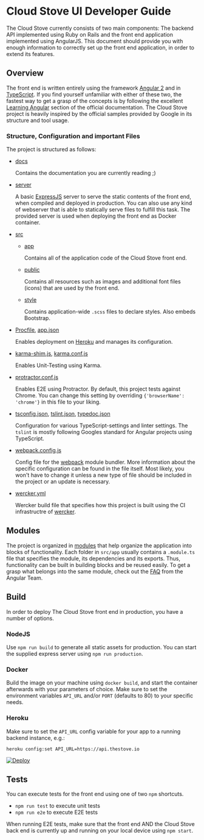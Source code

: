 <!--
# @title Cloud Stove UI Developer Guide
-->
# Cloud Stove UI Developer Guide
The Cloud Stove currently consists of two main components: The backend API implemented using Ruby on Rails and the front end application implemented using AngularJS. This document should provide you with enough information to correctly set up the front end application, in order to extend its features. 

## Overview
The front end is written entirely using the framework [Angular 2](https://angular.io/) and in [TypeScript](typescriptlang.org). If you find yourself unfamiliar with either of these two, the fastest way to get a grasp of the concepts is by following the excellent [Learning Angular](https://angular.io/docs/ts/latest/guide/learning-angular.html) section of the official documentation. The Cloud Stove project is heavily inspired by the official samples provided by Google in its structure and tool usage.

### Structure, Configuration and important Files
The project is structured as follows:

* [docs](https://github.com/sealuzh/cloud-stove-ui/tree/master/docs)

   Contains the documentation you are currently reading ;)

* [server](https://github.com/sealuzh/cloud-stove-ui/tree/master/server)

   A basic [ExpressJS](https://expressjs.com) server to serve the static contents of the front end, when compiled and deployed in production. You can also use any kind of webserver that is able to statically serve files to fulfill this task. The provided server is used when deploying the front end as Docker container.

* [src](https://github.com/sealuzh/cloud-stove-ui/tree/master/src)
   * [app](https://github.com/sealuzh/cloud-stove-ui/tree/master/app)

      Contains all of the application code of the Cloud Stove front end.

   * [public](https://github.com/sealuzh/cloud-stove-ui/tree/master/public)

      Contains all resources such as images and additional font files (icons) that are used by the front end.

   * [style](https://github.com/sealuzh/cloud-stove-ui/tree/master/style)

      Contains application-wide `.scss` files to declare styles. Also embeds Bootstrap.

* [Procfile](https://github.com/sealuzh/cloud-stove-ui/blob/master/Procfile), [app.json](https://github.com/sealuzh/cloud-stove-ui/blob/master/app.json)

   Enables deployment on [Heroku](https://www.heroku.com/) and manages its configuration.

* [karma-shim.js](https://github.com/sealuzh/cloud-stove-ui/blob/master/karma-shim.js), [karma.conf.js](https://github.com/sealuzh/cloud-stove-ui/blob/master/karma-shim.js)

   Enables Unit-Testing using Karma.

* [protractor.conf.js](https://github.com/sealuzh/cloud-stove-ui/blob/master/protractor.conf.js)

   Enables E2E using Protractor. By default, this project tests against Chrome. You can change this setting by overriding `{'browserName': 'chrome'}` in this file to your liking.

* [tsconfig.json](https://github.com/sealuzh/cloud-stove-ui/blob/master/tsconfig.json), [tslint.json](https://github.com/sealuzh/cloud-stove-ui/blob/master/tslint.json), [typedoc.json](https://github.com/sealuzh/cloud-stove-ui/blob/master/typedoc.json)

   Configuration for various TypeScript-settings and linter settings. The `tslint` is mostly following Googles standard for Angular projects using TypeScript.

* [webpack.config.js](https://github.com/sealuzh/cloud-stove-ui/blob/master/webpack.config.js)

   Config file for the [webpack](https://webpack.github.io/) module bundler. More information about the specific configuration can be found in the file itself. Most likely, you won't have to change it unless a new type of file should be included in the project or an update is necessary.

* [wercker.yml](https://github.com/sealuzh/cloud-stove-ui/blob/master/wercker.yml)

   Wercker build file that specifies how this project is built using the CI infrastructre of [wercker](https://www.wercker.com/).

## Modules
The project is organized in [modules](https://angular.io/docs/ts/latest/guide/ngmodule.html) that help organize the application into blocks of functionality. Each folder in `src/app` usually contains a `.module.ts` file that specifies the module, its dependencies and its exports. Thus, functionality can be built in building blocks and be reused easily. To get a grasp what belongs into the same module, check out the [FAQ](https://angular.io/docs/ts/latest/cookbook/ngmodule-faq.html#!#q-module-recommendations) from the Angular Team.

## Build
In order to deploy The Cloud Stove front end in production, you have a number of options.

### NodeJS
Use `npm run build` to generate all static assets for production. You can start the supplied express server using `npm run production`.

### Docker
Build the image on your machine using `docker build`, and start the container afterwards with your parameters of choice. Make sure to set the environment variables `API_URL` and/or `PORT` (defaults to 80) to your specific needs.

### Heroku
Make sure to set the `API_URL` config variable for your app to a running backend instance, e.g.:

    heroku config:set API_URL=https://api.thestove.io

[![Deploy](https://www.herokucdn.com/deploy/button.svg)](https://heroku.com/deploy)

## Tests
You can execute tests for the front end using one of two `npm` shortcuts.

* `npm run test` to execute unit tests
* `npm run e2e` to execute E2E tests

When running E2E tests, make sure that the front end AND the Cloud Stove back end is currently up and running on your local device using `npm start`.